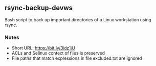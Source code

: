 ## rsync-backup-devws
Bash script to back up important directories of a Linux workstation using rsync.

### Notes
- Short URL: https://bit.ly/3idz1iU
- ACLs and Selinux context of files is preserved
- File paths that match expressions in file excluded.txt are ignored

